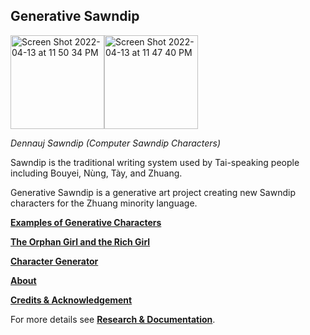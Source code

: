 ## Generative Sawndip

<img width="150" alt="Screen Shot 2022-04-13 at 11 50 34 PM" src="https://user-images.githubusercontent.com/89897082/163220288-55ab0ca5-10bc-49be-a112-c0bc65216fba.png"><img width="150" alt="Screen Shot 2022-04-13 at 11 47 40 PM" src="https://user-images.githubusercontent.com/89897082/163220299-4fb8e17f-1651-49e9-a93a-769316ad5ef3.png">

*Dennauj Sawndip (Computer Sawndip Characters)*

Sawndip is the traditional writing system used by Tai-speaking people including Bouyei, Nùng, Tày, and Zhuang. 

Generative Sawndip is a generative art project creating new Sawndip characters for the Zhuang minority language.

[**Examples of Generative Characters**]()

[**The Orphan Girl and the Rich Girl**]()

[**Character Generator**]()

[**About**]()

[**Credits & Acknowledgement**]()

For more details see [**Research & Documentation**](https://observablehq.com/@stevenzhou01/cultural-identity-and-new-media-project).
